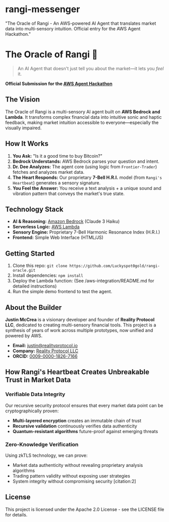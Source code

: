 # rangi-messenger
"The Oracle of Rangi - An AWS-powered AI Agent that translates market data into multi-sensory intuition. Official entry for the AWS Agent Hackathon."
# The Oracle of Rangi 🎵

> An AI Agent that doesn't just tell you about the market—it lets you *feel* it.

**Official Submission for the [AWS Agent Hackathon](https://aws-agent-hackathon.devpost.com/)**

## The Vision

The Oracle of Rangi is a multi-sensory AI agent built on **AWS Bedrock and Lambda**. It transforms complex financial data into intuitive sonic and haptic feedback, making market intuition accessible to everyone—especially the visually impaired.

## How It Works

1.  **You Ask:** "Is it a good time to buy Bitcoin?"
2.  **Bedrock Understands:** AWS Bedrock parses your question and intent.
3.  **Dr. Dee Analyzes:** The agent core (using logic from `Frontier-Trader`) fetches and analyzes market data.
4.  **The Heart Responds:** Our proprietary **7-Bell H.R.I.** model (from `Rangi's Heartbeat`) generates a sensory signature.
5.  **You Feel the Answer:** You receive a text analysis + a unique sound and vibration pattern that conveys the market's true state.

## Technology Stack

- **AI & Reasoning:** [Amazon Bedrock](https://aws.amazon.com/bedrock/) (Claude 3 Haiku)
- **Serverless Logic:** [AWS Lambda](https://aws.amazon.com/lambda/)
- **Sensory Engine:** Proprietary 7-Bell Harmonic Resonance Index (H.R.I.)
- **Frontend:** Simple Web Interface (HTML/JS)

## Getting Started

1.  Clone this repo: `git clone https://github.com/Luckyspot0gold/rangi-oracle.git`
2.  Install dependencies: `npm install`
3.  Deploy the Lambda function: (See /aws-integration/README.md for detailed instructions)
4.  Run the simple demo frontend to test the agent.

## About the Builder

**Justin McCrea** is a visionary developer and founder of **Reality Protocol LLC**, dedicated to creating multi-sensory financial tools. This project is a synthesis of years of work across multiple prototypes, now unified and powered by AWS.

*   **Email:** justin@realityprotocol.io
*   **Company:** [Reality Protocol LLC](https://realityprotocol.io)
*   **ORCID:** [0009-0000-1826-7166](https://orcid.org/0009-0000-1826-7166)
## How Rangi's Heartbeat Creates Unbreakable Trust in Market Data

### **Verifiable Data Integrity**
Our recursive security protocol ensures that every market data point can be cryptographically proven:
- **Multi-layered encryption** creates an immutable chain of trust
- **Recursive validation** continuously verifies data authenticity
- **Quantum-resistant algorithms** future-proof against emerging threats

### **Zero-Knowledge Verification**
Using zkTLS technology, we can prove:
- Market data authenticity without revealing proprietary analysis algorithms
- Trading pattern validity without exposing user strategies
- System integrity without compromising security [citation:2]
## License

This project is licensed under the Apache 2.0 License - see the LICENSE file for details.
